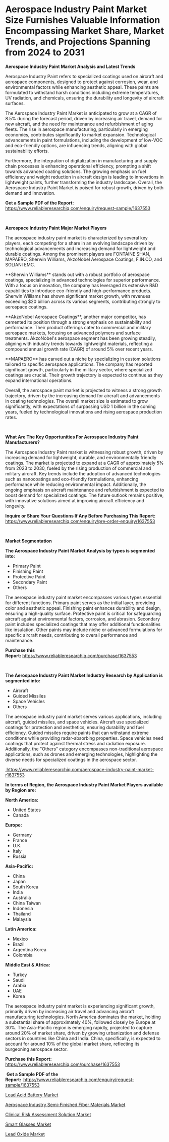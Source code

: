 <p><h1>Aerospace Industry Paint Market Size Furnishes Valuable Information Encompassing Market Share, Market Trends, and Projections Spanning from 2024 to 2031</h1></p><p><strong>Aerospace Industry Paint Market Analysis and Latest Trends</strong></p>
<p><p>Aerospace Industry Paint refers to specialized coatings used on aircraft and aerospace components, designed to protect against corrosion, wear, and environmental factors while enhancing aesthetic appeal. These paints are formulated to withstand harsh conditions including extreme temperatures, UV radiation, and chemicals, ensuring the durability and longevity of aircraft surfaces.</p><p>The Aerospace Industry Paint Market is anticipated to grow at a CAGR of 8.5% during the forecast period, driven by increasing air travel, demand for new aircraft, and the need for maintenance and refurbishment of aging fleets. The rise in aerospace manufacturing, particularly in emerging economies, contributes significantly to market expansion. Technological advancements in paint formulations, including the development of low-VOC and eco-friendly options, are influencing trends, aligning with global sustainability efforts.</p><p>Furthermore, the integration of digitalization in manufacturing and supply chain processes is enhancing operational efficiency, prompting a shift towards advanced coating solutions. The growing emphasis on fuel efficiency and weight reduction in aircraft design is leading to innovations in lightweight paints, further transforming the industry landscape. Overall, the Aerospace Industry Paint Market is poised for robust growth, driven by both demand and innovation.</p></p>
<p><strong>Get a Sample PDF of the Report:&nbsp;</strong> <a href="https://www.reliableresearchiq.com/enquiry/request-sample/1637553">https://www.reliableresearchiq.com/enquiry/request-sample/1637553</a></p>
<p>&nbsp;</p>
<p><strong>Aerospace Industry Paint Major Market Players</strong></p>
<p><p>The aerospace industry paint market is characterized by several key players, each competing for a share in an evolving landscape driven by technological advancements and increasing demand for lightweight and durable coatings. Among the prominent players are FONTAINE SHAN, MAPAERO, Sherwin Williams, AkzoNobel Aerospace Coatings, F.IN.CO, and SOLIANI EMC.</p><p>**Sherwin Williams** stands out with a robust portfolio of aerospace coatings, specializing in advanced technologies for superior performance. With a focus on innovation, the company has leveraged its extensive R&D capabilities to introduce eco-friendly and high-performance products. Sherwin Williams has shown significant market growth, with revenues exceeding $20 billion across its various segments, contributing strongly to aerospace coatings.</p><p>**AkzoNobel Aerospace Coatings**, another major competitor, has cemented its position through a strong emphasis on sustainability and performance. Their product offerings cater to commercial and military aerospace markets, focusing on advanced polymers and surface treatments. AkzoNobel's aerospace segment has been growing steadily, aligning with industry trends towards lightweight materials, reflecting a compound annual growth rate (CAGR) of around 5% over recent years.</p><p>**MAPAERO** has carved out a niche by specializing in custom solutions tailored to specific aerospace applications. The company has reported significant growth, particularly in the military sector, where specialized coatings are crucial. Their growth trajectory is expected to continue as they expand international operations.</p><p>Overall, the aerospace paint market is projected to witness a strong growth trajectory, driven by the increasing demand for aircraft and advancements in coating technologies. The overall market size is estimated to grow significantly, with expectations of surpassing USD 1 billion in the coming years, fueled by technological innovations and rising aerospace production rates.</p></p>
<p>&nbsp;</p>
<p><strong>What Are The Key Opportunities For Aerospace Industry Paint Manufacturers?</strong></p>
<p><p>The Aerospace Industry Paint market is witnessing robust growth, driven by increasing demand for lightweight, durable, and environmentally friendly coatings. The market is projected to expand at a CAGR of approximately 5% from 2023 to 2030, fueled by the rising production of commercial and military aircraft. Key trends include the adoption of advanced technologies such as nanocoatings and eco-friendly formulations, enhancing performance while reducing environmental impact. Additionally, the ongoing emphasis on aircraft maintenance and refurbishment is expected to boost demand for specialized coatings. The future outlook remains positive, with innovative solutions aimed at improving aircraft efficiency and longevity.</p></p>
<p><strong>Inquire or Share Your Questions If Any Before Purchasing This Report:</strong> <a href="https://www.reliableresearchiq.com/enquiry/pre-order-enquiry/1637553">https://www.reliableresearchiq.com/enquiry/pre-order-enquiry/1637553</a></p>
<p>&nbsp;</p>
<p><strong>Market Segmentation</strong></p>
<p><strong>The Aerospace Industry Paint Market Analysis by types is segmented into:</strong></p>
<p><ul><li>Primary Paint</li><li>Finishing Paint</li><li>Protective Paint</li><li>Secondary Paint</li><li>Others</li></ul></p>
<p><p>The aerospace industry paint market encompasses various types essential for different functions. Primary paint serves as the initial layer, providing color and aesthetic appeal. Finishing paint enhances durability and design, ensuring a high-quality surface. Protective paint is critical for safeguarding aircraft against environmental factors, corrosion, and abrasion. Secondary paint includes specialized coatings that may offer additional functionalities like insulation. Other paints may include niche or advanced formulations for specific aircraft needs, contributing to overall performance and maintenance.</p></p>
<p><strong>Purchase this Report:&nbsp;</strong><a href="https://www.reliableresearchiq.com/purchase/1637553">https://www.reliableresearchiq.com/purchase/1637553</a></p>
<p>&nbsp;</p>
<p><strong>The Aerospace Industry Paint Market Industry Research by Application is segmented into:</strong></p>
<p><ul><li>Aircraft</li><li>Guided Missiles</li><li>Space Vehicles</li><li>Others</li></ul></p>
<p><p>The aerospace industry paint market serves various applications, including aircraft, guided missiles, and space vehicles. Aircraft use specialized coatings for protection and aesthetics, ensuring durability and fuel efficiency. Guided missiles require paints that can withstand extreme conditions while providing radar-absorbing properties. Space vehicles need coatings that protect against thermal stress and radiation exposure. Additionally, the "Others" category encompasses non-traditional aerospace applications, such as drones and emerging technologies, highlighting the diverse needs for specialized coatings in the aerospace sector.</p></p>
<p><a href="https://www.reliableresearchiq.com/aerospace-industry-paint-market-r1637553">&nbsp;https://www.reliableresearchiq.com/aerospace-industry-paint-market-r1637553</a></p>
<p><strong>In terms of Region, the Aerospace Industry Paint Market Players available by Region are:</strong></p>
<p>
    <p> <strong> North America: </strong>
        <ul>
            <li>United States</li>
            <li>Canada</li>
        </ul>
        </p> 
    <p> <strong> Europe: </strong>
        <ul>
            <li>Germany</li>
            <li>France</li>
            <li>U.K.</li>
            <li>Italy</li>
            <li>Russia</li>
        </ul>
        </p> 
    <p> <strong> Asia-Pacific: </strong>
        <ul>
            <li>China</li>
            <li>Japan</li>
            <li>South Korea</li>
            <li>India</li>
            <li>Australia</li>
            <li>China Taiwan</li>
            <li>Indonesia</li>
            <li>Thailand</li>
            <li>Malaysia</li>
        </ul>
        </p> 
    <p> <strong> Latin America: </strong>
        <ul>
            <li>Mexico</li>
            <li>Brazil</li>
            <li>Argentina Korea</li>
            <li>Colombia</li>
        </ul>
        </p> 
    <p> <strong> Middle East & Africa: </strong>
        <ul>
            <li>Turkey</li>
            <li>Saudi</li>
            <li>Arabia</li>
            <li>UAE</li>
            <li>Korea</li>
        </ul>
    </p>
    </p>
<p><p>The aerospace industry paint market is experiencing significant growth, primarily driven by increasing air travel and advancing aircraft manufacturing technologies. North America dominates the market, holding a substantial share of approximately 40%, followed closely by Europe at 30%. The Asia-Pacific region is emerging rapidly, projected to capture around 20% of market share, driven by growing urbanization and defense sectors in countries like China and India. China, specifically, is expected to account for around 10% of the global market share, reflecting its burgeoning aerospace sector.</p></p>
<p><strong>Purchase this Report: </strong><a href="https://www.reliableresearchiq.com/purchase/1637553">https://www.reliableresearchiq.com/purchase/1637553</a></p>
<p>&nbsp;<strong>Get a Sample PDF of the Report:&nbsp;&nbsp;</strong><a href="https://www.reliableresearchiq.com/enquiry/request-sample/1637553">https://www.reliableresearchiq.com/enquiry/request-sample/1637553</a></p>
<p><strong></strong></p>
<p><p><a href="https://www.linkedin.com/pulse/lead-acid-battery-market-insights-product-type-application-zssbe?trackingId=7fmFFWmSTsWwbCLjtUsC%2FA%3D%3D">Lead Acid Battery Market</a></p><p><a href="https://github.com/HaroldWalker405/Market-Research-Report-List-1/blob/main/aerospace-industry-semi-finished-fiber-materials-market.md">Aerospace Industry Semi-Finished Fiber Materials Market</a></p><p><a href="https://medium.com/@jeromeboyer654/strategic-roadmap-global-clinical-risk-assessment-solution-market-insights-and-opportunities-2024-fba0dc7445a9?postPublishedType=repub">Clinical Risk Assessment Solution Market</a></p><p><a href="https://issuu.com/reportprime-2/docs/smart-glasses-market-size-2030.pptx_1f3b11cac7b0ef">Smart Glasses Market</a></p><p><a href="https://www.linkedin.com/pulse/lead-oxide-industry-sector-new-technologies-market-impact-forecasted-zokhe?trackingId=Ka93%2ByKjRpy4SPGWDqiWDg%3D%3D">Lead Oxide Market</a></p></p>